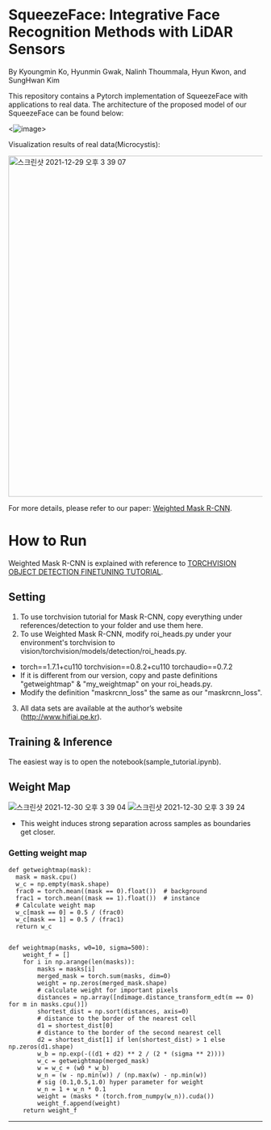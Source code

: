 # SqueezeFace: Integrative Face Recognition Methods with LiDAR Sensors

By Kyoungmin Ko, Hyunmin Gwak, Nalinh Thoummala, Hyun Kwon, and SungHwan Kim

This repository contains a Pytorch implementation of SqueezeFace with applications to real data. The architecture of the proposed model of our SqueezeFace can be found below:

<![image](https://user-images.githubusercontent.com/35245580/157390351-59b84b13-6533-4615-b2f0-ee89a7247dfb.png)>

Visualization results of real data(Microcystis):

<img width="675" alt="스크린샷 2021-12-29 오후 3 39 07" src="https://user-images.githubusercontent.com/35245580/147634342-af289caa-041f-464b-9e32-dc628dac218d.png">

For more details, please refer to our paper: [Weighted Mask R-CNN](https://www.hindawi.com/journals/js/2021/8872947/). 

# How to Run

Weighted Mask R-CNN is explained with reference to [TORCHVISION OBJECT DETECTION FINETUNING TUTORIAL](https://pytorch.org/tutorials/intermediate/torchvision_tutorial.html).

## Setting

1. To use torchvision tutorial for Mask R-CNN, copy everything under references/detection to your folder and use them here.
2. To use Weighted Mask R-CNN, modify roi_heads.py under your environment's torchvision to vision/torchvision/models/detection/roi_heads.py.
+ torch==1.7.1+cu110 torchvision==0.8.2+cu110 torchaudio==0.7.2
+ If it is different from our version, copy and paste definitions "getweightmap" & "my_weightmap" on your roi_heads.py.
+ Modify the definition "maskrcnn_loss" the same as our "maskrcnn_loss".
3. All data sets are available at the author’s website (http://www.hifiai.pe.kr).

## Training & Inference

The easiest way is to open the notebook(sample_tutorial.ipynb).

## Weight Map

![스크린샷 2021-12-30 오후 3 39 04](https://user-images.githubusercontent.com/35245580/147727847-a395205d-c500-4b3e-be11-cfb4c3541792.png)
![스크린샷 2021-12-30 오후 3 39 24](https://user-images.githubusercontent.com/35245580/147727930-3b7e8402-530f-456b-8602-054c7322a630.png)

+ This weight induces strong separation across samples as boundaries get closer.

### Getting weight map

```
def getweightmap(mask):
  mask = mask.cpu()
  w_c = np.empty(mask.shape)
  frac0 = torch.mean((mask == 0).float())  # background
  frac1 = torch.mean((mask == 1).float())  # instance
  # Calculate weight map
  w_c[mask == 0] = 0.5 / (frac0)
  w_c[mask == 1] = 0.5 / (frac1)
  return w_c


def weightmap(masks, w0=10, sigma=500):
    weight_f = []
    for i in np.arange(len(masks)):
        masks = masks[i]
        merged_mask = torch.sum(masks, dim=0)
        weight = np.zeros(merged_mask.shape)
        # calculate weight for important pixels
        distances = np.array([ndimage.distance_transform_edt(m == 0) for m in masks.cpu()])
        shortest_dist = np.sort(distances, axis=0)
        # distance to the border of the nearest cell
        d1 = shortest_dist[0]
        # distance to the border of the second nearest cell
        d2 = shortest_dist[1] if len(shortest_dist) > 1 else np.zeros(d1.shape)
        w_b = np.exp(-((d1 + d2) ** 2 / (2 * (sigma ** 2))))
        w_c = getweightmap(merged_mask)
        w = w_c + (w0 * w_b)
        w_n = (w - np.min(w)) / (np.max(w) - np.min(w))
        # sig (0.1,0.5,1.0) hyper parameter for weight
        w_n = 1 + w_n * 0.1
        weight = (masks * (torch.from_numpy(w_n)).cuda())
        weight_f.append(weight)
    return weight_f
```

------------
